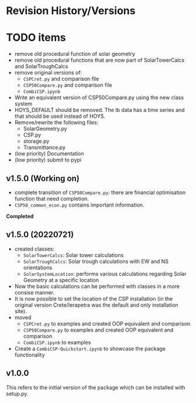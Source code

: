# Revision History/Versions

# TODO items


- remove old procedural function of solar geometry
- remove old procedural functions that are now part of SolarTowerCalcs and SolarTroughCalcs
- remove original versions of:
  - `CSPCret.py` and comparison file
  - `CSP50Compare.py` and comparison file
  - `CombiCSP.ipynb`
- Write an equivalent version of CSP50Compare.py using the new class system
- HOYS_DEFAULT should be removed. The Ib data has a time series and that should be used instead of HOYS.
- Remove/rewrite the following files:
  - SolarGeometry.py
  - CSP.py
  - storage.py
  - Transmittance.py
- (low priority) Documentation
- (low priority) submit to pypi

## v1.5.0 (Working on)

- complete transition of `CSP50Compare.py`: there are financial optimisation function that need completion.
- `CSP50_common_econ.py` contains important information.

**Completed**

## v1.5.0 (20220721)

- created classes:
  - `SolarTowerCalcs`: Solar tower calculations 
  - `SolarTroughCalcs`: Solar trough calculations with EW and NS orientations
  - `SolarSystemLocation`:  performs various calculations regarding Solar Geometry at a specific location
- Now the basic calculations can be performed with classes in a more consise manner.
- It is now possible to set the location of the CSP installation (in the original version Crete/Ierapetra was the default and only installation site).
-  moved 
   - `CSPCret.py` to examples and created OOP equivalent and comparison
   - `CSP50Compare.py` to examples and created OOP equivalent and comparison
   - `CombiCSP.ipynb` to examples
- Create a  `CombiCSP-Quickstart.ipynb` to showcase the package functionality

## v1.0.0

This refers to the initial version of the package which can be installed with setup.py.